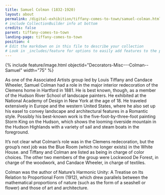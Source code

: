 ```yaml
---
title: Samuel Colman (1832-1920)
layout: about
permalink: /digital-exhibition/tiffany-comes-to-town/samuel-colman.html
# include CollectionBuilder info at bottom
credits: false
parent: tiffany-comes-to-town
landing-page: tiffany-comes-to-town
position: 4
# Edit the markdown on in this file to describe your collection
# Look in _includes/feature for options to easily add features to the page
---
```


{% include feature/image.html objectid="Decorators-Misc---Colman--Samuel" width="75" %}

As one of the Associated Artists group led by Louis Tiffany and Candace Wheeler, Samuel Colman had a role in the major interior redecoration of the Clemens home in Hartford in 1881. He is best known, though, as a member of the Hudson River School of landscape painters. He exhibited at the National Academy of Design in New York at the age of 18. He traveled extensively in Europe and the western United States, where he also set up his easel to convey landscape and architectural features in a Romantic style. Possibly his best-known work is the five-foot-by-three-foot painting Storm King on the Hudson, which shows the looming riverside mountain in the Hudson Highlands with a variety of sail and steam boats in the foreground. 

It’s not clear what Colman’s role was in the Clemens redecoration, but the group’s next job was the Blue Room (which no longer exists) in the White House. and Tiffany and Colman are listed as being in charge of color choices. The other two members of the group were Lockwood De Forest, in charge of the woodwork, and Candace Wheeler, in charge of textiles.

Colman was the author of Nature’s Harmonic Unity: A Treatise on Its Relation to Proportional Form (1912), which drew parallels between the mathematical proportions of nature (such as the form of a seashell or  flower) and those of art and architecture.